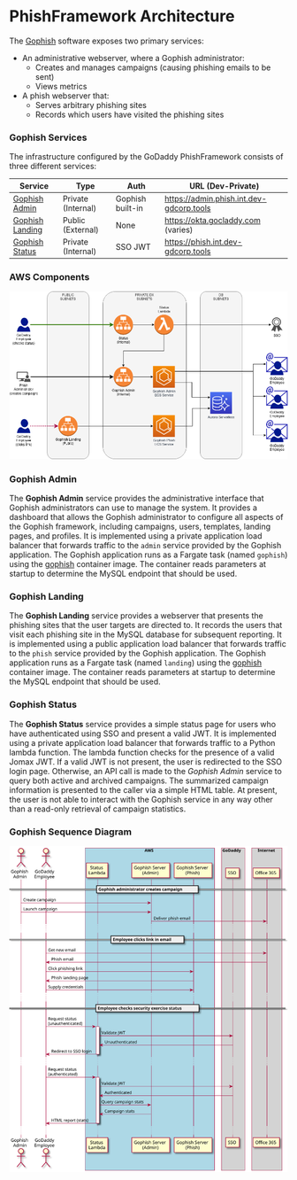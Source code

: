 # PhishFramework Architecture

The [Gophish](https://getgophish.com/) software exposes two primary services:

* An administrative webserver, where a Gophish administrator:
  - Creates and manages campaigns (causing phishing emails to be sent)
  - Views metrics
* A phish webserver that:
  - Serves arbitrary phishing sites
  - Records which users have visited the phishing sites

### Gophish Services

The infrastructure configured by the GoDaddy PhishFramework consists of three
different services:

| Service                             | Type               | Auth             | URL (Dev-Private)                        |
|-------------------------------------|--------------------|------------------|------------------------------------------|
| [Gophish Admin](#gophish-admin)     | Private (Internal) | Gophish built-in | https://admin.phish.int.dev-gdcorp.tools |
| [Gophish Landing](#gophish-landing) | Public (External)  | None             | https://okta.gocladdy.com (varies)       |
| [Gophish Status](#gophish-status)   | Private (Internal) | SSO JWT          | https://phish.int.dev-gdcorp.tools       |

### AWS Components

![Gophish Overview](diagrams/PhishFramework.png "Gophish Overview")

### Gophish Admin

The **Gophish Admin** service provides the administrative interface that
Gophish administrators can use to manage the system.  It provides a dashboard
that allows the Gophish administrator to configure all aspects of the Gophish
framework, including campaigns, users, templates, landing pages, and profiles.
It is implemented using a private application load balancer that forwards
traffic to the `admin` service provided by the Gophish application.  The
Gophish application runs as a Fargate task (named `gophish`) using the
[gophish](../containers/gophish/) container image.  The container reads
parameters at startup to determine the MySQL endpoint that should be used.

### Gophish Landing

The **Gophish Landing** service provides a webserver that presents the phishing
sites that the user targets are directed to.  It records the users that visit
each phishing site in the MySQL database for subsequent reporting.  It is
implemented using a public application load balancer that forwards traffic to
the `phish` service provided by the Gophish application.  The Gophish
application runs as a Fargate task (named `landing`) using the
[gophish](../containers/gophish/) container image.  The container reads
parameters at startup to determine the MySQL endpoint that should be used.

### Gophish Status

The **Gophish Status** service provides a simple status page for users who have
authenticated using SSO and present a valid JWT.  It is implemented using a
private application load balancer that forwards traffic to a Python lambda
function.  The lambda function checks for the presence of a valid Jomax JWT.
If a valid JWT is not present, the user is redirected to the SSO login page.
Otherwise, an API call is made to the *Gophish Admin* service to query both
active and archived campaigns.  The summarized campaign information is
presented to the caller via a simple HTML table.  At present, the user is not
able to interact with the Gophish service in any way other than a read-only
retrieval of campaign statistics.

### Gophish Sequence Diagram

![Gophish Sequence Diagram](diagrams/gophish_sequence.svg "Gophish Sequence Diagram")
